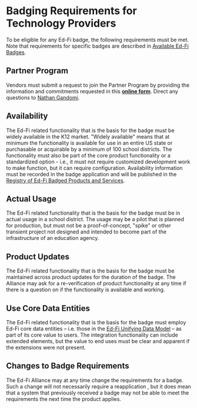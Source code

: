 # Badging Requirements for Technology Providers

To be eligible for any Ed-Fi badge, the following requirements must be met. Note
that requirements for specific badges are described in [Available Ed-Fi
Badges](./available-badges/).

## Partner Program

Vendors must submit a request to join the Partner Program by providing the
information and commitments requested in this **[online
form](https://forms.gle/N57icQ29Xgx4Kz8W8)**. Direct any questions to [Nathan
Gandomi](mailto:nathan.gandomi@ed-fi.org?subject=Badging%20Requirements).

## Availability

The Ed-Fi related functionality that is the basis for the badge must be widely
available in the K12 market. "Widely available" means that at minimum the
functionality is available for use in an entire US state or purchasable or
acquirable by a minimum of 100 school districts. The functionality must also be
part of the core product functionality or a standardized option - i.e., it must
not require customized development work to make function, but it can require
configuration. Availability information must be recorded in the badge
application and will be published in the [Registry of Ed-Fi Badged Products and
Services](./registry-of-ed-fi-badges.mdx).

## Actual Usage

The Ed-Fi related functionality that is the basis for the badge must be in
actual usage in a school district. The usage may be a pilot that is planned for
production, but must not be a proof-of-concept, "spike" or other transient
project not designed and intended to become part of the infrastructure of an
education agency.

## Product Updates

The Ed-Fi related functionality that is the basis for the badge must be
maintained across product updates for the duration of the badge. The Alliance
may ask for a re-verification of product functionality at any time if there is a
question on if the functionality is available and working.

## Use Core Data Entities

The Ed-Fi related functionality that is the basis for the badge must employ
Ed-Fi core data entities –  i.e. those in the [Ed-Fi Unifying Data
Model](/reference/data-exchange/udm.md) – as part of its core value to users.
The integration functionality can include extended elements, but the value to
end uses must be clear and apparent if the extensions were not present.

## Changes to Badge Requirements

The Ed-Fi Alliance may at any time change the requirements for a badge. Such a
change will not necessarily require a reapplication , but it does mean that a
system that previously received a badge may not be able to meet the requirements
the next time the product applies.
